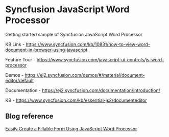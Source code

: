 # Syncfusion JavaScript Word Processor
Getting started sample of Syncfusion JavaScript Word Processor

KB Link - https://www.syncfusion.com/kb/10831/how-to-view-word-document-in-browser-using-javascript

Feature Tour - https://www.syncfusion.com/javascript-ui-controls/js-word-processor

Demos - https://ej2.syncfusion.com/demos/#/material/document-editor/default

Documentation - https://ej2.syncfusion.com/documentation/introduction/

KB - https://www.syncfusion.com/kb/essential-js2/documenteditor

## Blog reference
[Easily Create a Fillable Form Using JavaScript Word Processor](https://www.syncfusion.com/blogs/post/easily-create-a-fillable-form-using-javascript-word-processor.aspx)

